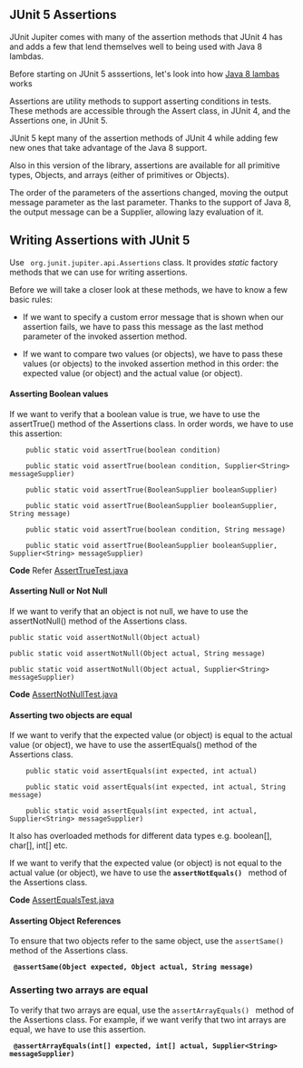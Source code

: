 ## JUnit 5 Assertions

JUnit Jupiter comes with many of the assertion methods that JUnit 4
 has and adds a few that lend themselves well to being used with Java 8 lambdas. 
 
 
Before starting on JUnit 5 asssertions, let's look into how [Java 8 lambas](../../../../../main/java/learning/lambdas/java8lambdas.md) works

Assertions are utility methods to support asserting conditions in tests. 
These methods are accessible through the Assert class, in JUnit 4, and the Assertions one, in JUnit 5.

JUnit 5 kept many of the assertion methods of JUnit 4 while adding few new ones that take advantage of the Java 8 support.

Also in this version of the library, assertions are available for all primitive types, Objects, and arrays (either 
of primitives or Objects).

The order of the parameters of the assertions changed, moving the output message parameter as the last parameter. 
Thanks to the support of Java 8, the output message can be a Supplier, allowing lazy evaluation of it.


## Writing Assertions with JUnit 5

Use ``` org.junit.jupiter.api.Assertions``` class. It provides *static* factory methods that we can use for writing assertions.

Before we will take a closer look at these methods, we have to know a few basic rules:
 
  * If we want to specify a custom error message that is shown when our assertion fails, 
  we have to pass this message as the last method parameter of the invoked assertion method.
  
  * If we want to compare two values (or objects), we have to pass these values (or objects) to the invoked assertion 
 method in this order: the expected value (or object) and the actual value (or object).
 
 #### Asserting Boolean values
 
 If we want to verify that a boolean value is true, 
 we have to use the assertTrue() method of the Assertions class. In order words, we have to use this assertion:
 
 ```
     public static void assertTrue(boolean condition) 
 
     public static void assertTrue(boolean condition, Supplier<String> messageSupplier) 
     
     public static void assertTrue(BooleanSupplier booleanSupplier)
     
     public static void assertTrue(BooleanSupplier booleanSupplier, String message) 
 
     public static void assertTrue(boolean condition, String message) 
 
     public static void assertTrue(BooleanSupplier booleanSupplier, Supplier<String> messageSupplier) 
 ```
 **Code** Refer [AssertTrueTest.java](AssertTrueTest.java)
 
 #### Asserting Null or Not Null
 
 If we want to verify that an object is not null, we have to use the assertNotNull() 
 method of the Assertions class. 
 
```
public static void assertNotNull(Object actual)

public static void assertNotNull(Object actual, String message) 

public static void assertNotNull(Object actual, Supplier<String> messageSupplier) 
```

**Code** [AssertNotNullTest.java](AssertNotNullTest.java)

#### Asserting two objects are equal

If we want to verify that the expected value (or object) is equal to the actual value (or object), 
we have to use the assertEquals() method of the Assertions class.

```
    public static void assertEquals(int expected, int actual) 

    public static void assertEquals(int expected, int actual, String message) 

    public static void assertEquals(int expected, int actual, Supplier<String> messageSupplier) 

```

It also has overloaded methods for different data types e.g. boolean[], char[], int[] etc.

If we want to verify that the expected value (or object) is not equal to the actual value (or object), we have to use
 the **```assertNotEquals() ```** method of the Assertions class.


**Code** [AssertEqualsTest.java](AssertEqualsTest.java)

#### Asserting Object References

To ensure that two objects refer to the same object, use the ```assertSame() ``` method of the Assertions class.

**``` @assertSame(Object expected, Object actual, String message)```**

### Asserting two arrays are equal
To verify that two arrays are equal, use the ```assertArrayEquals() ``` method of the Assertions class. For example, 
if we want verify that two int arrays are equal, we have to use this assertion.

**``` @assertArrayEquals(int[] expected, int[] actual, Supplier<String> messageSupplier)```**

